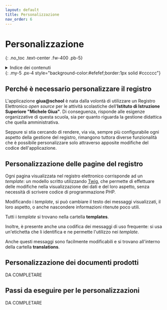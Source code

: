 ```yaml
---
layout: default
title: Personalizzazione
nav_order: 6
---
```


# Personalizzazione
{: .no_toc .text-center .fw-400 .pb-5}

<details markdown="block">
  <summary>Indice dei contenuti</summary>
  {: .text-delta .text-center}
1. TOC
{:toc}
</details>
{: .my-5 .px-4 style="background-color:#efefef;border:1px solid #cccccc"}

## Perché è necessario personalizzare il registro

L'applicazione **giua@school** è nata dalla volontà di utilizzare un Registro Elettronico _open source_
per le attività scolastiche dell'**Istituto di Istruzione Superiore "Michele Giua"**.
Di conseguenza, risponde alle esigenze organizzative di questa scuola, sia per quanto
riguarda la gestione didattica che quella amministrativa.

Seppure si stia cercando di rendere,
via via, sempre più configurabile ogni aspetto della gestione del registro, rimangono
tuttora diverse funzionalità che è possibile personalizzare solo attraverso apposite
modifiche del codice dell'applicazione.


## Personalizzazione delle pagine del registro

Ogni pagina visualizzata nel registro elettronico corrisponde ad un _template_: un modello
scritto utilizzando [Twig](https://twig.symfony.com/), che permette di effettuare delle
modifiche nella visualizzazione dei dati e del loro aspetto, senza necessità di
scrivere codice di programmazione PHP.

Modificando i _template_, si può cambiare il testo dei messaggi visualizzati, il loro aspetto,
o anche nascondere informazioni ritenute poco utili.

Tutti i _template_ si trovano nella cartella **templates**.

Inoltre, è presente anche una codifica dei messaggi di uso frequente:
si usa un'etichetta che li identifica e ne permette l'utilizzo nei _template_.

Anche questi messaggi sono facilmente modificabili e si trovano all'interno della
cartella **translations**.


## Personalizzazione dei documenti prodotti
DA COMPLETARE

## Passi da eseguire per le personalizzazioni
DA COMPLETARE
